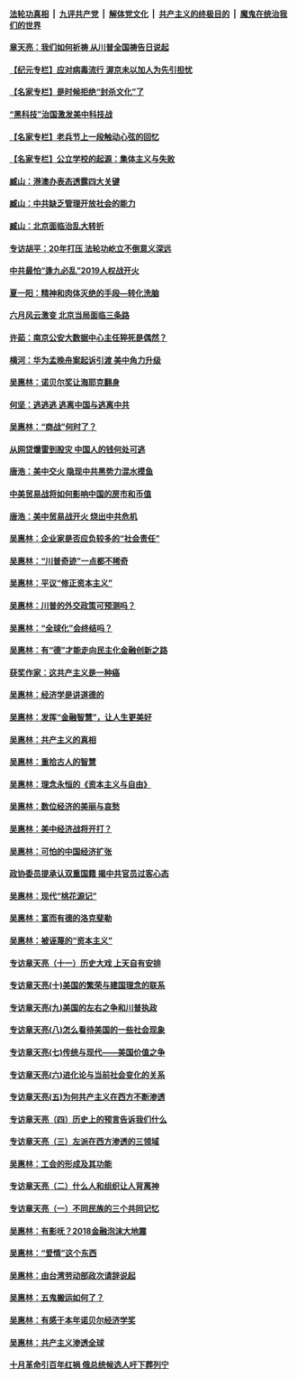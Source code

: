####  [法轮功真相](../../../../basic/blob/master/README.md?t=06220431) &nbsp;|&nbsp; [九评共产党](../../../../9ping.md/blob/master/README.md?t=06220431) &nbsp;|&nbsp; [解体党文化](../../../../jtdwh.md/blob/master/README.md?t=06220431)  &nbsp;|&nbsp; [共产主义的终极目的](../../../../gczydzjmd.md/blob/master/README.md?t=06220431) &nbsp;|&nbsp; [魔鬼在统治我们的世界](../../../../mgztzwmdsj.md/blob/master/README.md?t=06220431) 

#### [章天亮：我们如何祈祷 从川普全国祷告日说起](../pages/nsc423/n11944627.md?t=06220431) 

#### [【纪元专栏】应对病毒流行 渥京未以加人为先引担忧](../pages/nsc423/n11875714.md?t=06220431) 

#### [【名家专栏】是时候拒绝“封杀文化”了](../pages/nsc423/n11814093.md?t=06220431) 

#### [“黑科技”治国激发美中科技战](../pages/nsc423/n11638056.md?t=06220431) 

#### [【名家专栏】老兵节上一段触动心弦的回忆](../pages/nsc423/n11646016.md?t=06220431) 

#### [【名家专栏】公立学校的起源：集体主义与失败](../pages/nsc423/n11601833.md?t=06220431) 

#### [臧山：港澳办表态透露四大关键](../pages/nsc423/n11421628.md?t=06220431) 

#### [臧山：中共缺乏管理开放社会的能力](../pages/nsc423/n11407457.md?t=06220431) 

#### [臧山：北京面临治乱大转折](../pages/nsc423/n11406895.md?t=06220431) 

#### [专访胡平：20年打压 法轮功屹立不倒意义深远](../pages/nsc423/n11398800.md?t=06220431) 

#### [中共最怕“逢九必乱”2019人权战开火](../pages/nsc423/n11385248.md?t=06220431) 

#### [夏一阳：精神和肉体灭绝的手段—转化洗脑](../pages/nsc423/n11368250.md?t=06220431) 

#### [六月风云激变 北京当局面临三条路](../pages/nsc423/n11313668.md?t=06220431) 

#### [许茹：南京公安大数据中心主任猝死是偶然？](../pages/nsc423/n11064744.md?t=06220431) 

#### [横河：华为孟晚舟案起诉引渡 美中角力升级](../pages/nsc423/n11027230.md?t=06220431) 

#### [吴惠林：诺贝尔奖让海耶克翻身](../pages/nsc423/n10890049.md?t=06220431) 

#### [何坚：逃逃逃 逃离中国与逃离中共](../pages/nsc423/n10592891.md?t=06220431) 

#### [吴惠林：“商战”何时了？](../pages/nsc423/n10573558.md?t=06220431) 

#### [从网贷爆雷到股灾 中国人的钱何处可逃](../pages/nsc423/n10572800.md?t=06220431) 

#### [唐浩：美中交火 隐现中共黑势力混水摸鱼](../pages/nsc423/n10544040.md?t=06220431) 

#### [中美贸易战将如何影响中国的房市和币值](../pages/nsc423/n10543697.md?t=06220431) 

#### [唐浩：美中贸易战开火 烧出中共危机](../pages/nsc423/n10540126.md?t=06220431) 

#### [吴惠林：企业家是否应负较多的“社会责任”](../pages/nsc423/n10535022.md?t=06220431) 

#### [吴惠林：“川普奇迹”一点都不稀奇](../pages/nsc423/n10512808.md?t=06220431) 

#### [吴惠林：平议“修正资本主义”](../pages/nsc423/n10495724.md?t=06220431) 

#### [吴惠林：川普的外交政策可预测吗？](../pages/nsc423/n10462387.md?t=06220431) 

#### [吴惠林：“全球化”会终结吗？](../pages/nsc423/n10452838.md?t=06220431) 

#### [吴惠林：有“德”才能走向民主化金融创新之路](../pages/nsc423/n10432292.md?t=06220431) 

#### [获奖作家：这共产主义是一种癌](../pages/nsc423/n10431541.md?t=06220431) 

#### [吴惠林：经济学是讲道德的](../pages/nsc423/n10398014.md?t=06220431) 

#### [吴惠林：发挥“金融智慧”，让人生更美好](../pages/nsc423/n10375019.md?t=06220431) 

#### [吴惠林：共产主义的真相](../pages/nsc423/n10351394.md?t=06220431) 

#### [吴惠林：重拾古人的智慧](../pages/nsc423/n10337691.md?t=06220431) 

#### [吴惠林：理念永恒的《资本主义与自由》](../pages/nsc423/n10316274.md?t=06220431) 

#### [吴惠林：数位经济的美丽与哀愁](../pages/nsc423/n10292946.md?t=06220431) 

#### [吴惠林：美中经济战将开打？](../pages/nsc423/n10258825.md?t=06220431) 

#### [吴惠林：可怕的中国经济扩张](../pages/nsc423/n10219147.md?t=06220431) 

#### [政协委员提承认双重国籍 揭中共官员过客心态](../pages/nsc423/n10208809.md?t=06220431) 

#### [吴惠林：现代“桃花源记”](../pages/nsc423/n10185234.md?t=06220431) 

#### [吴惠林：富而有德的洛克斐勒](../pages/nsc423/n10142264.md?t=06220431) 

#### [吴惠林：被诬蔑的“资本主义”](../pages/nsc423/n10124816.md?t=06220431) 

#### [专访章天亮（十一）历史大戏 上天自有安排](../pages/nsc423/n10094905.md?t=06220431) 

#### [专访章天亮(十)美国的繁荣与建国理念的联系](../pages/nsc423/n10094899.md?t=06220431) 

#### [专访章天亮(九)美国的左右之争和川普执政](../pages/nsc423/n10094889.md?t=06220431) 

#### [专访章天亮(八)怎么看待美国的一些社会现象](../pages/nsc423/n10094857.md?t=06220431) 

#### [专访章天亮(七)传统与现代——美国价值之争](../pages/nsc423/n10093140.md?t=06220431) 

#### [专访章天亮(六)进化论与当前社会变化的关系](../pages/nsc423/n10092036.md?t=06220431) 

#### [专访章天亮(五)为何共产主义在西方不断渗透](../pages/nsc423/n10083620.md?t=06220431) 

#### [专访章天亮（四）历史上的预言告诉我们什么](../pages/nsc423/n10083606.md?t=06220431) 

#### [专访章天亮（三）左派在西方渗透的三领域](../pages/nsc423/n10081115.md?t=06220431) 

#### [吴惠林：工会的形成及其功能](../pages/nsc423/n10080633.md?t=06220431) 

#### [专访章天亮（二）什么人和组织让人背离神](../pages/nsc423/n10076637.md?t=06220431) 

#### [专访章天亮（一）不同民族的三个共同记忆](../pages/nsc423/n10074188.md?t=06220431) 

#### [吴惠林：有影呒？2018金融泡沫大地震](../pages/nsc423/n10040534.md?t=06220431) 

#### [吴惠林：“爱情”这个东西](../pages/nsc423/n10019423.md?t=06220431) 

#### [吴惠林：由台湾劳动部政次请辞说起](../pages/nsc423/n9979679.md?t=06220431) 

#### [吴惠林：五鬼搬运如何了？](../pages/nsc423/n9925338.md?t=06220431) 

#### [吴惠林：有感于本年诺贝尔经济学奖](../pages/nsc423/n9871883.md?t=06220431) 

#### [吴惠林：共产主义渗透全球](../pages/nsc423/n9812748.md?t=06220431) 

#### [十月革命引百年红祸 俄总统候选人吁下葬列宁](../pages/nsc423/n9810182.md?t=06220431) 

